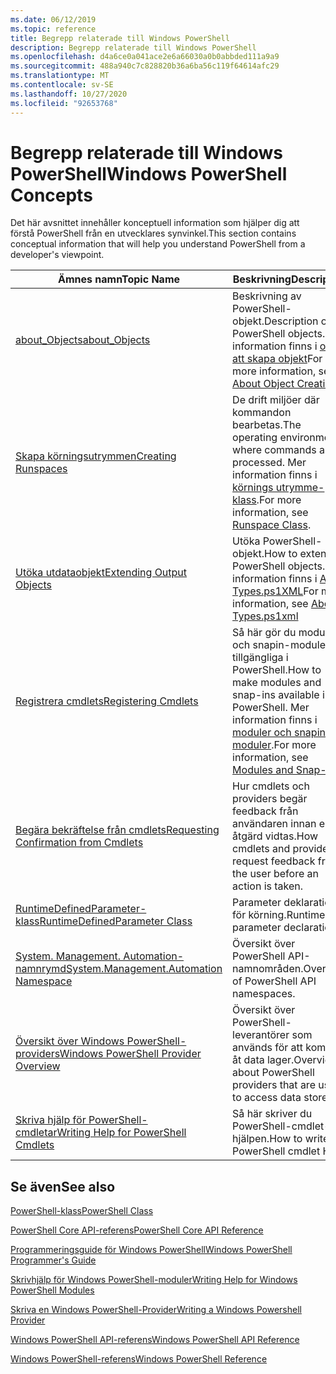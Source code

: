 ```yaml
---
ms.date: 06/12/2019
ms.topic: reference
title: Begrepp relaterade till Windows PowerShell
description: Begrepp relaterade till Windows PowerShell
ms.openlocfilehash: d4a6ce0a041ace2e6a66030a0b0abbded111a9a9
ms.sourcegitcommit: 488a940c7c828820b36a6ba56c119f64614afc29
ms.translationtype: MT
ms.contentlocale: sv-SE
ms.lasthandoff: 10/27/2020
ms.locfileid: "92653768"
---
```

# <a name="windows-powershell-concepts"></a><span data-ttu-id="e5de5-103">Begrepp relaterade till Windows PowerShell</span><span class="sxs-lookup"><span data-stu-id="e5de5-103">Windows PowerShell Concepts</span></span>

<span data-ttu-id="e5de5-104">Det här avsnittet innehåller konceptuell information som hjälper dig att förstå PowerShell från en utvecklares synvinkel.</span><span class="sxs-lookup"><span data-stu-id="e5de5-104">This section contains conceptual information that will help you understand PowerShell from a developer's viewpoint.</span></span>

|<span data-ttu-id="e5de5-105">Ämnes namn</span><span class="sxs-lookup"><span data-stu-id="e5de5-105">Topic Name</span></span>|<span data-ttu-id="e5de5-106">Beskrivning</span><span class="sxs-lookup"><span data-stu-id="e5de5-106">Description</span></span>|
|----------------|-----------------|
|[<span data-ttu-id="e5de5-107">about_Objects</span><span class="sxs-lookup"><span data-stu-id="e5de5-107">about_Objects</span></span>](/powershell/module/microsoft.powershell.core/about/about_objects)|<span data-ttu-id="e5de5-108">Beskrivning av PowerShell-objekt.</span><span class="sxs-lookup"><span data-stu-id="e5de5-108">Description of PowerShell objects.</span></span> <span data-ttu-id="e5de5-109">Mer information finns i [om att skapa objekt](/powershell/module/microsoft.powershell.core/about/about_object_creation)</span><span class="sxs-lookup"><span data-stu-id="e5de5-109">For more information, see [About Object Creation](/powershell/module/microsoft.powershell.core/about/about_object_creation)</span></span>|
|[<span data-ttu-id="e5de5-110">Skapa körningsutrymmen</span><span class="sxs-lookup"><span data-stu-id="e5de5-110">Creating Runspaces</span></span>](../hosting/creating-runspaces.md)|<span data-ttu-id="e5de5-111">De drift miljöer där kommandon bearbetas.</span><span class="sxs-lookup"><span data-stu-id="e5de5-111">The operating environments where commands are processed.</span></span> <span data-ttu-id="e5de5-112">Mer information finns i [körnings utrymme-klass](/dotnet/api/system.management.automation.runspaces.runspace).</span><span class="sxs-lookup"><span data-stu-id="e5de5-112">For more information, see [Runspace Class](/dotnet/api/system.management.automation.runspaces.runspace).</span></span>|
|[<span data-ttu-id="e5de5-113">Utöka utdataobjekt</span><span class="sxs-lookup"><span data-stu-id="e5de5-113">Extending Output Objects</span></span>](../cmdlet/extending-output-objects.md)|<span data-ttu-id="e5de5-114">Utöka PowerShell-objekt.</span><span class="sxs-lookup"><span data-stu-id="e5de5-114">How to extend PowerShell objects.</span></span> <span data-ttu-id="e5de5-115">Mer information finns i [About Types.ps1XML](/powershell/module/microsoft.powershell.core/about/about_types.ps1xml)</span><span class="sxs-lookup"><span data-stu-id="e5de5-115">For more information, see [About Types.ps1xml](/powershell/module/microsoft.powershell.core/about/about_types.ps1xml)</span></span>|
|[<span data-ttu-id="e5de5-116">Registrera cmdlets</span><span class="sxs-lookup"><span data-stu-id="e5de5-116">Registering Cmdlets</span></span>](../cmdlet/registering-cmdlets.md)|<span data-ttu-id="e5de5-117">Så här gör du moduler och snapin-moduler tillgängliga i PowerShell.</span><span class="sxs-lookup"><span data-stu-id="e5de5-117">How to make modules and snap-ins available in PowerShell.</span></span> <span data-ttu-id="e5de5-118">Mer information finns i [moduler och snapin-moduler](../cmdlet/modules-and-snap-ins.md).</span><span class="sxs-lookup"><span data-stu-id="e5de5-118">For more information, see [Modules and Snap-ins](../cmdlet/modules-and-snap-ins.md).</span></span>|
|[<span data-ttu-id="e5de5-119">Begära bekräftelse från cmdlets</span><span class="sxs-lookup"><span data-stu-id="e5de5-119">Requesting Confirmation from Cmdlets</span></span>](../cmdlet/requesting-confirmation-from-cmdlets.md)|<span data-ttu-id="e5de5-120">Hur cmdlets och providers begär feedback från användaren innan en åtgärd vidtas.</span><span class="sxs-lookup"><span data-stu-id="e5de5-120">How cmdlets and providers request feedback from the user before an action is taken.</span></span>|
|[<span data-ttu-id="e5de5-121">RuntimeDefinedParameter-klass</span><span class="sxs-lookup"><span data-stu-id="e5de5-121">RuntimeDefinedParameter Class</span></span>](/dotnet/api/system.management.automation.runtimedefinedparameter)|<span data-ttu-id="e5de5-122">Parameter deklarationer för körning.</span><span class="sxs-lookup"><span data-stu-id="e5de5-122">Runtime parameter declarations.</span></span>|
|[<span data-ttu-id="e5de5-123">System. Management. Automation-namnrymd</span><span class="sxs-lookup"><span data-stu-id="e5de5-123">System.Management.Automation Namespace</span></span>](/dotnet/api/System.Management.Automation)|<span data-ttu-id="e5de5-124">Översikt över PowerShell API-namnområden.</span><span class="sxs-lookup"><span data-stu-id="e5de5-124">Overview of PowerShell API namespaces.</span></span>|
|[<span data-ttu-id="e5de5-125">Översikt över Windows PowerShell-providers</span><span class="sxs-lookup"><span data-stu-id="e5de5-125">Windows PowerShell Provider Overview</span></span>](../provider/windows-powershell-provider-overview.md)|<span data-ttu-id="e5de5-126">Översikt över PowerShell-leverantörer som används för att komma åt data lager.</span><span class="sxs-lookup"><span data-stu-id="e5de5-126">Overview about PowerShell providers that are used to access data stores.</span></span>|
|[<span data-ttu-id="e5de5-127">Skriva hjälp för PowerShell-cmdletar</span><span class="sxs-lookup"><span data-stu-id="e5de5-127">Writing Help for PowerShell Cmdlets</span></span>](../help/writing-help-for-windows-powershell-cmdlets.md)|<span data-ttu-id="e5de5-128">Så här skriver du PowerShell-cmdlet-hjälpen.</span><span class="sxs-lookup"><span data-stu-id="e5de5-128">How to write PowerShell cmdlet Help.</span></span>|

## <a name="see-also"></a><span data-ttu-id="e5de5-129">Se även</span><span class="sxs-lookup"><span data-stu-id="e5de5-129">See also</span></span>

[<span data-ttu-id="e5de5-130">PowerShell-klass</span><span class="sxs-lookup"><span data-stu-id="e5de5-130">PowerShell Class</span></span>](/dotnet/api/system.management.automation.powershell)

[<span data-ttu-id="e5de5-131">PowerShell Core API-referens</span><span class="sxs-lookup"><span data-stu-id="e5de5-131">PowerShell Core API Reference</span></span>](/dotnet/api/?view=pscore-6.2.0)

[<span data-ttu-id="e5de5-132">Programmeringsguide för Windows PowerShell</span><span class="sxs-lookup"><span data-stu-id="e5de5-132">Windows PowerShell Programmer's Guide</span></span>](windows-powershell-programmer-s-guide.md)

[<span data-ttu-id="e5de5-133">Skrivhjälp för Windows PowerShell-moduler</span><span class="sxs-lookup"><span data-stu-id="e5de5-133">Writing Help for Windows PowerShell Modules</span></span>](../module/writing-help-for-windows-powershell-modules.md)

[<span data-ttu-id="e5de5-134">Skriva en Windows PowerShell-Provider</span><span class="sxs-lookup"><span data-stu-id="e5de5-134">Writing a Windows Powershell Provider</span></span>](../provider/writing-a-windows-powershell-provider.md)

[<span data-ttu-id="e5de5-135">Windows PowerShell API-referens</span><span class="sxs-lookup"><span data-stu-id="e5de5-135">Windows PowerShell API Reference</span></span>](/dotnet/api/?view=powershellsdk-1.1.0)

[<span data-ttu-id="e5de5-136">Windows PowerShell-referens</span><span class="sxs-lookup"><span data-stu-id="e5de5-136">Windows PowerShell Reference</span></span>](../windows-powershell-reference.md)
